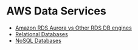 
# AWS Data Services
- [Amazon RDS Aurora vs Other RDS DB engines](AmazonRDS/AmazonAuroraVsRDS.md)
- [Relational Databases](../../1_HLDDesignComponents/3_DatabaseComponents/Readme.md)
- [NoSQL Databases](../../1_HLDDesignComponents/3_DatabaseComponents/NoSQL-Databases/Readme.md)